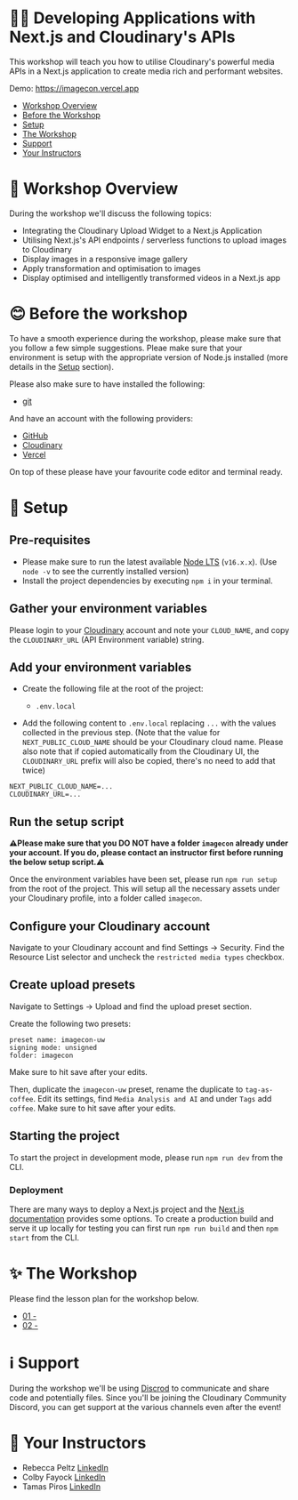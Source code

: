 # 🧑‍💻 Developing Applications with Next.js and Cloudinary's APIs

This workshop will teach you how to utilise Cloudinary's powerful media APIs in a Next.js application to create media rich and performant websites.

Demo: https://imagecon.vercel.app

- [Workshop Overview](#-workshop-overview)
- [Before the Workshop](#-before-the-workshop)
- [Setup](#-setup)
- [The Workshop](#-the-workshop)
- [Support](#-support)
- [Your Instructors](#-instructors)

# 🤝 Workshop Overview

During the workshop we'll discuss the following topics:

- Integrating the Cloudinary Upload Widget to a Next.js Application
- Utilising Next.js's API endpoints / serverless functions to upload images to Cloudinary
- Display images in a responsive image gallery
- Apply transformation and optimisation to images
- Display optimised and intelligently transformed videos in a Next.js app

# 😊 Before the workshop

To have a smooth experience during the workshop, please make sure that you follow a few simple suggestions. Pleae make sure that your environment is setup with the appropriate version of Node.js installed (more details in the [Setup](#-setup) section).

Please also make sure to have installed the following:

- [git](https://git-scm.com/)

And have an account with the following providers:

- [GitHub](https://github.com)
- [Cloudinary](https://cloudinary.com)
- [Vercel](https://vercel.com)

On top of these please have your favourite code editor and terminal ready.

# 🧮 Setup

## Pre-requisites

- Please make sure to run the latest available [Node LTS](https://nodejs.org/en/download/) (`v16.x.x`). (Use `node -v` to see the currently installed version)
- Install the project dependencies by executing `npm i` in your terminal.

## Gather your environment variables

Please login to your [Cloudinary](https://cloudinary.com/users/login) account and note your `CLOUD_NAME`, and copy the `CLOUDINARY_URL` (API Environment variable) string.

## Add your environment variables

- Create the following file at the root of the project:

  - `.env.local`

- Add the following content to `.env.local` replacing `...` with the values collected in the previous step. (Note that the value for `NEXT_PUBLIC_CLOUD_NAME` should be your Cloudinary cloud name. Please also note that if copied automatically from the Cloudinary UI, the `CLOUDINARY_URL` prefix will also be copied, there's no need to add that twice)

```
NEXT_PUBLIC_CLOUD_NAME=...
CLOUDINARY_URL=...
```

## Run the setup script

**⚠️Please make sure that you DO NOT have a folder `imagecon` already under your account. If you do, please contact an instructor first before running the below setup script.⚠️**

Once the environment variables have been set, please run `npm run setup` from the root of the project. This will setup all the necessary assets under your Cloudinary profile, into a folder called `imagecon`.

## Configure your Cloudinary account

Navigate to your Cloudinary account and find Settings -> Security.
Find the Resource List selector and uncheck the `restricted media types` checkbox.

## Create upload presets

Navigate to Settings -> Upload and find the upload preset section.

Create the following two presets:

```
preset name: imagecon-uw
signing mode: unsigned
folder: imagecon
```

Make sure to hit save after your edits.

Then, duplicate the `imagecon-uw` preset, rename the duplicate to `tag-as-coffee`. Edit its settings, find `Media Analysis and AI` and under `Tags` add `coffee`. Make sure to hit save after your edits.

## Starting the project

To start the project in development mode, please run `npm run dev` from the CLI.

### Deployment

There are many ways to deploy a Next.js project and the [Next.js documentation](https://nextjs.org/docs/deployment) provides some options. To create a production build and serve it up locally for testing you can first run `npm run build` and then `npm start` from the CLI.

# ✨ The Workshop

Please find the lesson plan for the workshop below.

- [01 - ]()
- [02 -]()

# ℹ️ Support

During the workshop we'll be using [Discrod]() to communicate and share code and potentially files. Since you'll be joining the Cloudinary Community Discord, you can get support at the various channels even after the event!

# 👋 Your Instructors

- Rebecca Peltz [LinkedIn](https://www.linkedin.com/in/rebeccapeltz)
- Colby Fayock [LinkedIn](https://www.linkedin.com/in/colbyfayock)
- Tamas Piros [LinkedIn](https://linkedin.com/in/tpiros)

